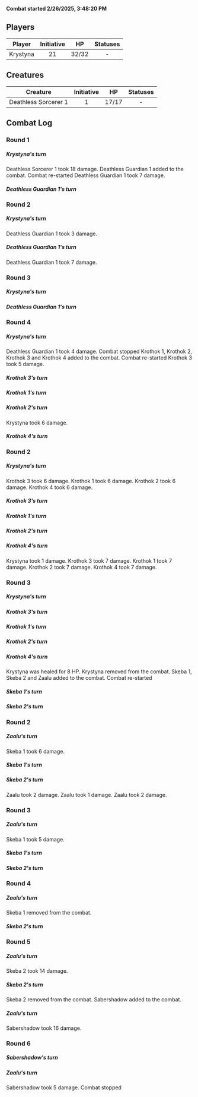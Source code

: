 **Combat started 2/26/2025, 3:48:20 PM**


## Players
| Player | Initiative | HP | Statuses |
| --- | :-: | :-: | :-: |
| Krystyna | 21 | 32/32 | - |
## Creatures
| Creature | Initiative  | HP | Statuses |
| --- | :-: | :-: | :-: |
| Deathless Sorcerer 1 | 1 | 17/17 | - |


## Combat Log

### Round 1

##### Krystyna's turn
Deathless Sorcerer 1 took 18 damage.
Deathless Guardian 1 added to the combat.
Combat re-started
Deathless Guardian 1 took 7 damage.
##### Deathless Guardian 1's turn
### Round 2
##### Krystyna's turn
Deathless Guardian 1 took 3 damage.
##### Deathless Guardian 1's turn
Deathless Guardian 1 took 7 damage.
### Round 3
##### Krystyna's turn
##### Deathless Guardian 1's turn
### Round 4
##### Krystyna's turn
Deathless Guardian 1 took 4 damage.
Combat stopped
Krothok 1, Krothok 2, Krothok 3 and Krothok 4 added to the combat.
Combat re-started
Krothok 3 took 5 damage.
##### Krothok 3's turn
##### Krothok 1's turn
##### Krothok 2's turn
Krystyna took 6 damage.
##### Krothok 4's turn
### Round 2
##### Krystyna's turn
Krothok 3 took 6 damage.
Krothok 1 took 6 damage.
Krothok 2 took 6 damage.
Krothok 4 took 6 damage.
##### Krothok 3's turn
##### Krothok 1's turn
##### Krothok 2's turn
##### Krothok 4's turn
Krystyna took 1 damage.
Krothok 3 took 7 damage.
Krothok 1 took 7 damage.
Krothok 2 took 7 damage.
Krothok 4 took 7 damage.
### Round 3
##### Krystyna's turn
##### Krothok 3's turn
##### Krothok 1's turn
##### Krothok 2's turn
##### Krothok 4's turn
Krystyna was healed for 8 HP.
Krystyna removed from the combat.
Skeba 1, Skeba 2 and Zaalu added to the combat.
Combat re-started
##### Skeba 1's turn
##### Skeba 2's turn
### Round 2
##### Zaalu's turn
Skeba 1 took 6 damage.
##### Skeba 1's turn
##### Skeba 2's turn
Zaalu took 2 damage.
Zaalu took 1 damage.
Zaalu took 2 damage.
### Round 3
##### Zaalu's turn
Skeba 1 took 5 damage.
##### Skeba 1's turn
##### Skeba 2's turn
### Round 4
##### Zaalu's turn
Skeba 1 removed from the combat.
##### Skeba 2's turn
### Round 5
##### Zaalu's turn
Skeba 2 took 14 damage.
##### Skeba 2's turn
Skeba 2 removed from the combat.
Sabershadow added to the combat.
##### Zaalu's turn
Sabershadow took 16 damage.
### Round 6
##### Sabershadow's turn
##### Zaalu's turn
Sabershadow took 5 damage.
Combat stopped
